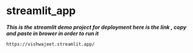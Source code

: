 # streamlit_app

***This is the streamlit demo project for deployment
here is the link , copy and paste in brower in order to run it***

```text
https://vishwajeet.streamlit.app/
```
